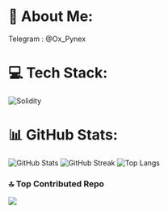 # 💫 About Me:
Telegram : @Ox_Pynex

# 💻 Tech Stack:
![Solidity](https://img.shields.io/badge/Solidity-%23363636.svg?style=flat&logo=solidity&logoColor=white)

# 📊 GitHub Stats:
![GitHub Stats](https://github-readme-stats.vercel.app/api?username=Pynex&theme=react&hide_border=false&include_all_commits=true&count_private=true)
![GitHub Streak](https://github-readme-streak-stats.herokuapp.com/?user=Pynex&theme=react&hide_border=false)
![Top Langs](https://github-readme-stats.vercel.app/api/top-langs/?username=Pynex&theme=react&hide_border=false&include_all_commits=true&count_private=true&layout=compact)

### 🔝 Top Contributed Repo
![](https://github-contributor-stats.vercel.app/api?username=Pynex&limit=5&theme=dark&combine_all_yearly_contributions=true)
